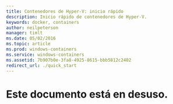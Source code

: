 ```yaml
---
title: Contenedores de Hyper-V: inicio rápido
description: Inicio rápido de contenedores de Hyper-V.
keywords: docker, containers
author: neilpeterson
manager: timlt
ms.date: 05/02/2016
ms.topic: article
ms.prod: windows-containers
ms.service: windows-containers
ms.assetid: 7b907b0e-3fa8-4925-8615-bbb5812c2402
redirect_url: ./quick_start
---
```


# Este documento está en desuso.

<!--HONumber=May16_HO4-->


